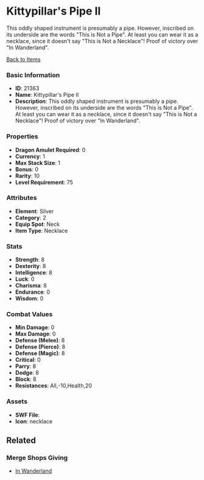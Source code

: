 # Kittypillar's Pipe II

This oddly shaped instrument is presumably a pipe. However, inscribed on its underside are the words "This is Not a Pipe". At least you can wear it as a necklace, since it doesn't say "This is Not a Necklace"! Proof of victory over "In Wanderland".

[Back to Items](../items.md)

### Basic Information

- **ID**: 21363
- **Name**: Kittypillar&#039;s Pipe II
- **Description**: This oddly shaped instrument is presumably a pipe. However, inscribed on its underside are the words &quot;This is Not a Pipe&quot;. At least you can wear it as a necklace, since it doesn&#039;t say &quot;This is Not a Necklace&quot;! Proof of victory over &quot;In Wanderland&quot;.

### Properties

- **Dragon Amulet Required**: 0
- **Currency**: 1
- **Max Stack Size**: 1
- **Bonus**: 0
- **Rarity**: 10
- **Level Requirement**: 75

### Attributes

- **Element**: Silver
- **Category**: 2
- **Equip Spot**: Neck
- **Item Type**: Necklace

### Stats

- **Strength**: 8
- **Dexterity**: 8
- **Intelligence**: 8
- **Luck**: 0
- **Charisma**: 8
- **Endurance**: 0
- **Wisdom**: 0

### Combat Values

- **Min Damage**: 0
- **Max Damage**: 0
- **Defense (Melee)**: 8
- **Defense (Pierce)**: 8
- **Defense (Magic)**: 8
- **Critical**: 0
- **Parry**: 8
- **Dodge**: 8
- **Block**: 8
- **Resistances**: All,-10,Health,20

### Assets

- **SWF File**: 
- **Icon**: necklace

## Related

### Merge Shops Giving

- [In Wanderland](../merge-shops/381-in-wanderland.md)

